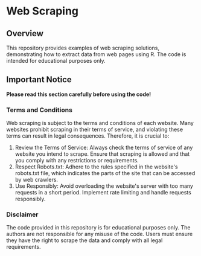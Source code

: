 # Web Scraping
## Overview
This repository provides examples of web scraping solutions, demonstrating how to extract data from web pages using R. The code is intended for educational purposes only.

## Important Notice
**Please read this section carefully before using the code!**

### Terms and Conditions
Web scraping is subject to the terms and conditions of each website. Many websites prohibit scraping in their terms of service, and violating these terms can result in legal consequences. Therefore, it is crucial to:

1. Review the Terms of Service: Always check the terms of service of any website you intend to scrape. Ensure that scraping is allowed and that you comply with any restrictions or requirements.
2. Respect Robots.txt: Adhere to the rules specified in the website's robots.txt file, which indicates the parts of the site that can be accessed by web crawlers.
3. Use Responsibly: Avoid overloading the website's server with too many requests in a short period. Implement rate limiting and handle requests responsibly.
### Disclaimer
The code provided in this repository is for educational purposes only. The authors are not responsible for any misuse of the code. Users must ensure they have the right to scrape the data and comply with all legal requirements.
